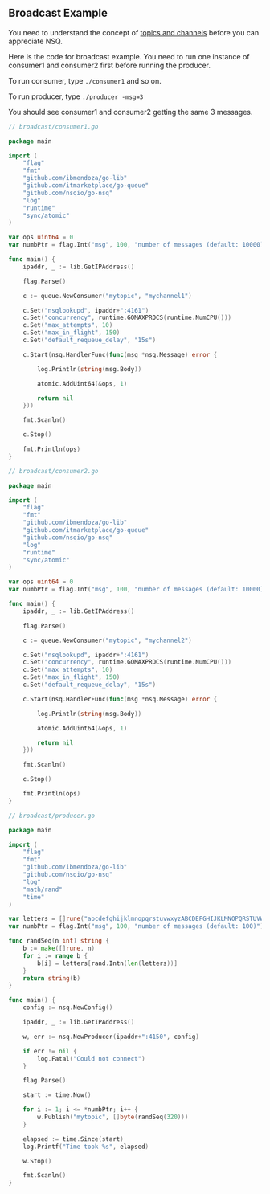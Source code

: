 ## Broadcast Example

You need to understand the concept of [topics and channels](http://blog.charmes.net/2014/10/first-look-at-nsq.html) before you can appreciate NSQ.

Here is the code for broadcast example. You need to run one instance of consumer1 and consumer2 first before running the 
producer.

To run consumer, type ```./consumer1``` and so on.

To run producer, type ```./producer -msg=3```

You should see consumer1 and consumer2 getting the same 3 messages.

```go
// broadcast/consumer1.go

package main

import (
	"flag"
	"fmt"
	"github.com/ibmendoza/go-lib"
	"github.com/itmarketplace/go-queue"
	"github.com/nsqio/go-nsq"
	"log"
	"runtime"
	"sync/atomic"
)

var ops uint64 = 0
var numbPtr = flag.Int("msg", 100, "number of messages (default: 10000)")

func main() {
	ipaddr, _ := lib.GetIPAddress()

	flag.Parse()

	c := queue.NewConsumer("mytopic", "mychannel1")

	c.Set("nsqlookupd", ipaddr+":4161")
	c.Set("concurrency", runtime.GOMAXPROCS(runtime.NumCPU()))
	c.Set("max_attempts", 10)
	c.Set("max_in_flight", 150)
	c.Set("default_requeue_delay", "15s")

	c.Start(nsq.HandlerFunc(func(msg *nsq.Message) error {

		log.Println(string(msg.Body))

		atomic.AddUint64(&ops, 1)

		return nil
	}))

	fmt.Scanln()

	c.Stop()

	fmt.Println(ops)
}
```

```go
// broadcast/consumer2.go

package main

import (
	"flag"
	"fmt"
	"github.com/ibmendoza/go-lib"
	"github.com/itmarketplace/go-queue"
	"github.com/nsqio/go-nsq"
	"log"
	"runtime"
	"sync/atomic"
)

var ops uint64 = 0
var numbPtr = flag.Int("msg", 100, "number of messages (default: 10000)")

func main() {
	ipaddr, _ := lib.GetIPAddress()

	flag.Parse()

	c := queue.NewConsumer("mytopic", "mychannel2")

	c.Set("nsqlookupd", ipaddr+":4161")
	c.Set("concurrency", runtime.GOMAXPROCS(runtime.NumCPU()))
	c.Set("max_attempts", 10)
	c.Set("max_in_flight", 150)
	c.Set("default_requeue_delay", "15s")

	c.Start(nsq.HandlerFunc(func(msg *nsq.Message) error {

		log.Println(string(msg.Body))

		atomic.AddUint64(&ops, 1)

		return nil
	}))

	fmt.Scanln()

	c.Stop()

	fmt.Println(ops)
}
```


```go
// broadcast/producer.go

package main

import (
	"flag"
	"fmt"
	"github.com/ibmendoza/go-lib"
	"github.com/nsqio/go-nsq"
	"log"
	"math/rand"
	"time"
)

var letters = []rune("abcdefghijklmnopqrstuvwxyzABCDEFGHIJKLMNOPQRSTUVWXYZ!@#$%^&*()1234567890")
var numbPtr = flag.Int("msg", 100, "number of messages (default: 100)")

func randSeq(n int) string {
	b := make([]rune, n)
	for i := range b {
		b[i] = letters[rand.Intn(len(letters))]
	}
	return string(b)
}

func main() {
	config := nsq.NewConfig()

	ipaddr, _ := lib.GetIPAddress()

	w, err := nsq.NewProducer(ipaddr+":4150", config)

	if err != nil {
		log.Fatal("Could not connect")
	}

	flag.Parse()

	start := time.Now()

	for i := 1; i <= *numbPtr; i++ {
		w.Publish("mytopic", []byte(randSeq(320)))
	}

	elapsed := time.Since(start)
	log.Printf("Time took %s", elapsed)

	w.Stop()

	fmt.Scanln()
}
```
